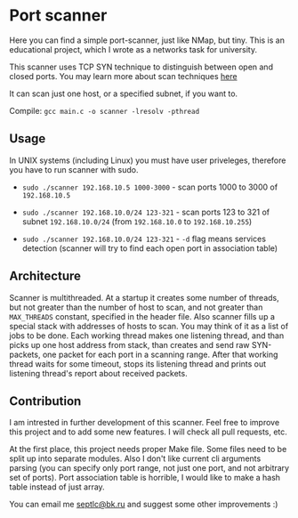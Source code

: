 # Port scanner 

Here you can find a simple port-scanner, just like NMap, but tiny.
This is an educational project, which I wrote as a networks task for university.

This scanner uses TCP SYN technique to distinguish between open and closed ports. You may learn more about scan techniques [here](https://nmap.org/book/man-port-scanning-techniques.html)

It can scan just one host, or a specified subnet, if you want to.

Compile: `gcc main.c -o scanner -lresolv -pthread`

## Usage

In UNIX systems (including Linux) you must have user priveleges, therefore you have to run scanner with sudo.

- `sudo ./scanner 192.168.10.5 1000-3000` - scan ports 1000 to 3000 of `192.168.10.5`
- `sudo ./scanner 192.168.10.0/24 123-321` - scan ports 123 to 321 of subnet `192.168.10.0/24` (from `192.168.10.0` to `192.168.10.255`)

- `sudo ./scanner 192.168.10.0/24 123-321` - `-d` flag means services detection (scanner will try to find each open port in association table)

## Architecture

Scanner is multithreaded. At a startup it creates some number of threads, but not greater than the number of host to scan, and not greater than `MAX_THREADS` constant, specified in the header file. Also scanner fills up a special stack with addresses of hosts to scan. You may think of it as a list of jobs to be done. 
Each working thread makes one listening thread, and than picks up one host address from stack, than creates and send raw SYN-packets, one packet for each port in a scanning range. After that working thread waits for some timeout, stops its listening thread and prints out listening thread's report about received packets.

## Contribution

I am intrested in further development of this scanner. Feel free to improve this project and to add some new features. I will check all pull requests, etc.

At the first place, this project needs proper Make file. Some files need to be split up into separate modules. Also I don't like current cli arguments parsing (you can specify only port range, not just one port, and not arbitrary set of ports). Port association table is horrible, I would like to make a hash table instead of just array.

You can email me septlc@bk.ru and suggest some other improvements :)
